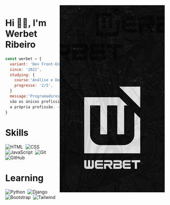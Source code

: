 <img align="right" height="590em" src="./img/Papel-de-Parede.png"/>

<h1 align="left">Hi 👋🏾, I'm Werbet Ribeiro</h1>

<p align="left">

```js
const werbet = {
  variant: 'Dev Front-End',
  since: '2022',
  studying: {
    course:'Análise e Desenvolvimento de Sistemas',
    progresse: '2/5',
  }
  message:'Programadores e artistas
  são os únicos profissionais que tem como hobby
  a própria profissão. – Rafael Lain'
}
```

<p>

<p align="left">

# Skills

![HTML](https://img.shields.io/badge/-HTML-05122A?style=flat&logo=HTML5)&nbsp;
![CSS](https://img.shields.io/badge/-CSS-05122A?style=flat&logo=CSS3&logoColor=1572B6)&nbsp;
![JavaScript](https://img.shields.io/badge/-JavaScript-05122A?style=flat&logo=javascript)&nbsp;
![Git](https://img.shields.io/badge/-Git-05122A?style=flat&logo=git)&nbsp;
![GitHub](https://img.shields.io/badge/-GitHub-05122A?style=flat&logo=github)&nbsp;

# Learning
![Python](https://img.shields.io/badge/-Python-05122A?style=flat&logo=Python)&nbsp;
![Django](https://img.shields.io/badge/-Django-05122A?style=flat&logo=django)&nbsp;
![Bootstrap](https://img.shields.io/badge/-Bootstrap-05122A?style=flat&logo=Bootstrap)&nbsp;
![Tailwind](https://img.shields.io/badge/-Tailwind%20CSS-05122A?style=flat&logo=Tailwind%20CSS)&nbsp;

<p>
